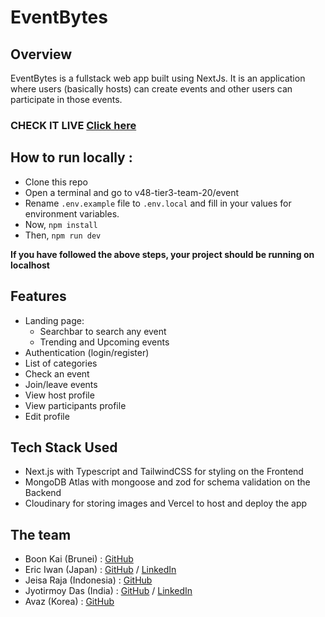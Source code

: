 # EventBytes

## Overview

EventBytes is a fullstack web app built using NextJs. It is an application where users (basically hosts) can create events and other users can participate in those events.

### CHECK IT LIVE [Click here](https://eventbytes.vercel.app/)

## How to run locally :

- Clone this repo
- Open a terminal and go to v48-tier3-team-20/event
- Rename `.env.example` file to `.env.local` and fill in your values for environment variables.
- Now, `npm install`
- Then, `npm run dev`

**If you have followed the above steps, your project should be running on localhost**

## Features

- Landing page:
  - Searchbar to search any event
  - Trending and Upcoming events
- Authentication (login/register)
- List of categories
- Check an event
- Join/leave events
- View host profile
- View participants profile
- Edit profile

## Tech Stack Used

- Next.js with Typescript and TailwindCSS for styling on the Frontend
- MongoDB Atlas with mongoose and zod for schema validation on the Backend
- Cloudinary for storing images and Vercel to host and deploy the app

## The team

- Boon Kai (Brunei) : [GitHub](https://github.com/bk7312)
- Eric Iwan (Japan) : [GitHub](https://github.com/Ejemy) / [LinkedIn](https://www.linkedin.com/in/eric-iwan-61319714b/)
- Jeisa Raja (Indonesia) : [GitHub](https://github.com/jeisaRaja)
- Jyotirmoy Das (India) : [GitHub](https://github.com/jdx-code) / [LinkedIn](https://www.linkedin.com/in/jdx-code/)
- Avaz (Korea) : [GitHub](https://github.com/devavaz)

